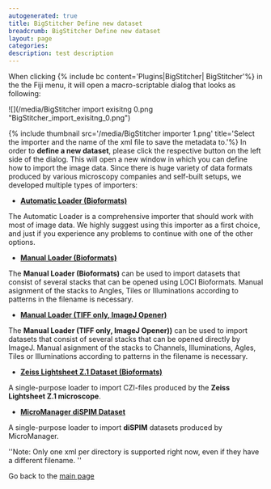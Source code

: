 ```yaml
---
autogenerated: true
title: BigStitcher Define new dataset
breadcrumb: BigStitcher Define new dataset
layout: page
categories: 
description: test description
---
```


When clicking {% include bc content='Plugins|BigStitcher| BigStitcher'%} in the the Fiji menu, it will open a macro-scriptable dialog that looks as following:

![](/media/BigStitcher import exisitng 0.png "BigStitcher_import_exisitng_0.png")

{% include thumbnail src='/media/BigStitcher importer 1.png' title='Select the importer and the name of the xml file to save the metadata to.'%} In order to **define a new dataset**, please click the respective button on the left side of the dialog. This will open a new window in which you can define how to import the image data. Since there is huge variety of data formats produced by various microscopy companies and self-built setups, we developed multiple types of importers:

-   **[Automatic Loader (Bioformats)](BigStitcher_AutoLoader)**

The Automatic Loader is a comprehensive importer that should work with most of image data. We highly suggest using this importer as a first choice, and just if you experience any problems to continue with one of the other options.

-   **[Manual Loader (Bioformats)](BigStitcher_StackLoader)**

The **Manual Loader (Bioformats)** can be used to import datasets that consist of several stacks that can be opened using LOCI Bioformats. Manual asignment of the stacks to Angles, Tiles or Illuminations according to patterns in the filename is necessary.

-   **[Manual Loader (TIFF only, ImageJ Opener)](BigStitcher_StackLoader)**

The **Manual Loader (TIFF only, ImageJ Opener))** can be used to import datasets that consist of several stacks that can be opened directly by ImageJ. Manual asignment of the stacks to Channels, Illuminations, Agles, Tiles or Illuminations according to patterns in the filename is necessary.

-   **[Zeiss Lightsheet Z.1 Dataset (Bioformats)](BigStitcher_SpecialLoaders)**

A single-purpose loader to import CZI-files produced by the **Zeiss Lightsheet Z.1 microscope**.

-   **[MicroManager diSPIM Dataset](BigStitcher_SpecialLoaders)**

A single-purpose loader to import **diSPIM** datasets produced by MicroManager.

''Note: Only one xml per directory is supported right now, even if they have a different filename. ''

Go back to the [main page](BigStitcher#Documentation)

